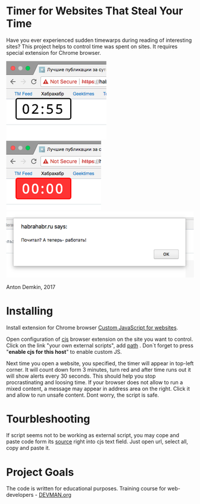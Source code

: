 # Timer for Websites That Steal Your Time

Have you ever experienced sudden timewarps during reading of interesting sites? This project helps to control time was spent on sites. It requires special extension for Chrome browser.


![timer working](https://raw.githubusercontent.com/ADemkin/34_timemachine/master/screenshots/timer_00.png)
![timer stopped](https://raw.githubusercontent.com/ADemkin/34_timemachine/master/screenshots/timer_01.png)
![popup message](https://raw.githubusercontent.com/ADemkin/34_timemachine/master/screenshots/timer_03.png)


Anton Demkin, 2017

# Installing

Install extension for Chrome browser [Custom JavaScript for websites](https://chrome.google.com/webstore/detail/custom-javascript-for-web/poakhlngfciodnhlhhgnaaelnpjljija).

Open configuration of [cjs](https://chrome.google.com/webstore/detail/custom-javascript-for-web/poakhlngfciodnhlhhgnaaelnpjljija) browser extension on the site you want to control. Click on the link "your own external scripts", add [path](http://cdn.rawgit.com/ADemkin/34_timemachine/master/index.js)
. Don`t forget to press "**enable cjs for this host**" to enable custom JS.

Next time you open a website, you specified, the timer will appear in top-left corner. It will count down form 3 minutes, turn red and after time runs out it will show alerts every 30 seconds. This should help you stop procrastinating and loosing time. If your browser does not allow to run a mixed content, a message may appear in address area on the right. Click it and allow to run unsafe content. Dont worry, the script is safe.

# Tourbleshooting

If script seems not to be working as external script, you may cope and paste code form its [source](https://raw.githubusercontent.com/ADemkin/34_timemachine/master/index.js) right into cjs text field. Just open url, select all, copy and paste it.

# Project Goals

The code is written for educational purposes. Training course for web-developers - [DEVMAN.org](https://devman.org)
